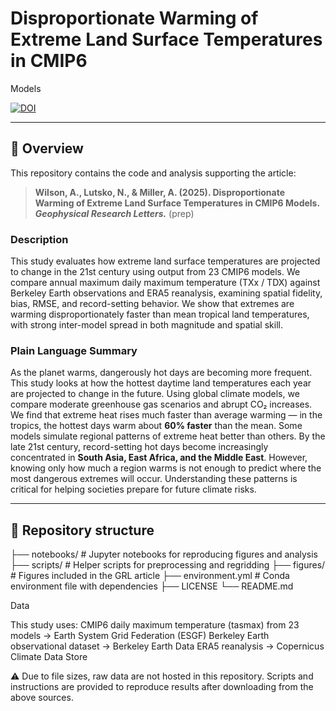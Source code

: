 # Disproportionate Warming of Extreme Land Surface Temperatures in CMIP6 
Models

[![DOI](https://zenodo.org/badge/DOI/10.5281/zenodo.17009316.svg)](https://doi.org/10.5281/zenodo.17009316)

---

## 📖 Overview
This repository contains the code and analysis supporting the article:

> **Wilson, A., Lutsko, N., & Miller, A. (2025). Disproportionate Warming 
of Extreme Land Surface Temperatures in CMIP6 Models. _Geophysical 
Research Letters._**  (prep)

### Description
This study evaluates how extreme land surface temperatures are projected 
to change in the 21st century using output from 23 CMIP6 models. We 
compare annual maximum daily maximum temperature (TXx / TDX) against 
Berkeley Earth observations and ERA5 reanalysis, examining spatial 
fidelity, bias, RMSE, and record-setting behavior. We show that extremes 
are warming disproportionately faster than mean tropical land 
temperatures, with strong inter-model spread in both magnitude and spatial 
skill.

### Plain Language Summary
As the planet warms, dangerously hot days are becoming more frequent. This 
study looks at how the hottest daytime land temperatures each year are 
projected to change in the future. Using global climate models, we compare 
moderate greenhouse gas scenarios and abrupt CO₂ increases. We find that 
extreme heat rises much faster than average warming — in the tropics, the 
hottest days warm about **60% faster** than the mean. Some models simulate 
regional patterns of extreme heat better than others. By the late 21st 
century, record-setting hot days become increasingly concentrated in 
**South Asia, East Africa, and the Middle East**. However, knowing only 
how much a region warms is not enough to predict where the most dangerous 
extremes will occur. Understanding these patterns is critical for helping 
societies prepare for future climate risks.

---

## 📂 Repository structure

├── notebooks/ # Jupyter notebooks for reproducing figures and analysis
├── scripts/ # Helper scripts for preprocessing and regridding
├── figures/ # Figures included in the GRL article
├── environment.yml # Conda environment file with dependencies
├── LICENSE
└── README.md

Data

This study uses:
CMIP6 daily maximum temperature (tasmax) from 23 models
→ Earth System Grid Federation (ESGF)
Berkeley Earth observational dataset
→ Berkeley Earth Data
ERA5 reanalysis
→ Copernicus Climate Data Store

⚠️ Due to file sizes, raw data are not hosted in this repository.
Scripts and instructions are provided to reproduce results after 
downloading from the above sources.
